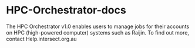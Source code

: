 # HPC-Orchestrator-docs
The HPC Orchestrator v1.0 enables users to manage jobs for their accounts on HPC (high-powered computer) systems such as Raijin.
To find out more, contact Help.intersect.org.au
